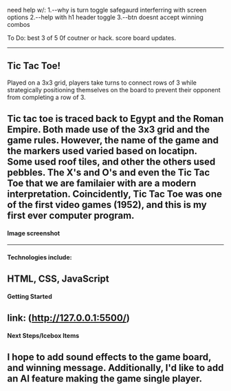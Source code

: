 need help w/:
1.--why is turn toggle safegaurd interferring with screen options
2.--help with h1 header toggle 
3.--btn doesnt accept winning combos


To Do:
best 3 of 5 0f coutner or hack.
score board updates.


---
## Tic Tac Toe!
Played on a 3x3 grid, players take turns to connect rows of 3 while strategically positioning themselves on the board to prevent their opponent from completing a row of 3. 

Tic tac toe is traced back to Egypt and the Roman Empire. Both made use of the 3x3 grid and the game rules. However, the name of the game and the markers used varied based on locatipn. Some used roof tiles, and other the others used pebbles. The X's and O's and even the Tic Tac Toe that we are familaier with are a modern interpretation. Coincidently, Tic Tac Toe was one of the first video games (1952), and this is my first ever computer program. 
 ---
#### Image screenshot
---
#### Technologies include:
HTML, CSS, JavaScript
 ---
#### Getting Started
link: (http://127.0.0.1:5500/)
 ---
#### Next Steps/Icebox Items
I hope to add sound effects to the game board, and winning message. Additionally, I'd like to add an AI feature making the game single player. 
 ---